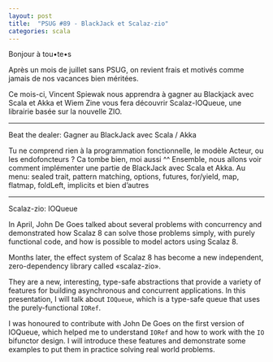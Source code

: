 ```yaml
---
layout: post
title:  "PSUG #89 - BlackJack et Scalaz-zio"
categories: scala
---
```

Bonjour à tou•te•s

Après un mois de juillet sans PSUG, on revient frais et motivés comme jamais de nos vacances bien méritées.

Ce mois-ci, Vincent Spiewak nous apprendra à gagner au Blackjack avec Scala et Akka et Wiem Zine vous fera découvrir Scalaz-IOQueue, une librairie basée sur la nouvelle ZIO.

-----
Beat the dealer: Gagner au BlackJack avec Scala / Akka

Tu ne comprend rien à la programmation fonctionnelle, le modèle Acteur, ou les endofoncteurs ? Ca tombe bien, moi aussi ^^
Ensemble, nous allons voir comment implémenter une partie de BlackJack avec Scala et Akka.
Au menu: sealed trait, pattern matching, options, futures, for/yield, map, flatmap, foldLeft, implicits et bien d’autres

---
Scalaz-zio: IOQueue

In April, John De Goes talked about several problems with concurrency and demonstrated how Scalaz 8 can solve those problems simply, with purely functional code, and how is possible to model actors using Scalaz 8.

Months later, the effect system of Scalaz 8 has become a new independent, zero-dependency library called «scalaz-zio».

They are a new, interesting, type-safe abstractions that provide a variety of features for building asynchronous and concurrent applications. In this presentation, I will talk about `IOQueue`, which is a type-safe queue that uses the purely-functional `IORef`.

I was honoured to contribute with John De Goes on the first version of IOQueue, which helped me to understand `IORef` and how to work with the `IO` bifunctor design. I will introduce these features and demonstrate some examples to put them in practice solving real world problems.
